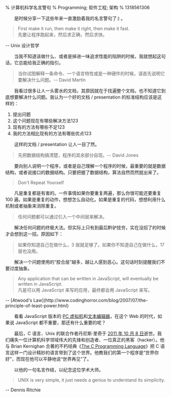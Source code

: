 % 计算机科学名言警句
% Programming; 软件工程; 架构
% 1318561306

　　是时候分享一下这些年来一直激励着我的名言警句了:) 。

> First make it run, then make it right, then make it fast.<br />
先要让程序跑起来，然后求正确，然后求快。
<div class="right">-- Unix 设计哲学</div>

　　当我不知道该做什么、或者是掉进一味追求性能的陷阱的时候，我就想起这句话，它总能给我正确的指引。

> 当你试图解释一条命令、一个语言特性或是一种硬件的时候，请首先说明它要解决什么问题。-- David Martin

　　我看过很多让人一头雾水的文档，其原因就在于找遍整个文档，也不知道它到底想要解决什么问题。我认为一个好的文档 / presentation 的标准结构应该是这样的：

1. 提出问题
2. 这个问题现在有哪些解决方法123
3. 现有的方法有哪些不足123
4. 我的方法相比现有的方法有哪些优点123

　　这样的文档 / presentation 让人一目了然。

> 先把数据结构搞清楚，程序的其余部分自现。-- David Jones

　　要向别人说明一个程序，或者是自己理解一个程序的时候，最重要的就是数据结构，或者说接口的数据结构。只要把握了数据结构，算法自然而然就出来了。

> Don't Repeat Yourself

　　凡是重复都是有害的。一件事情如果你要重复两遍，那么你很可能还要重复 100 遍。如果是重复的动作，想想怎么自动化。如果是重复的代码，想想利用什么机制或者抽象来消除重复。

> 任何问题都可以通过引入一个中间层来解决。

　　解决任何问题的终极大法。但实际上只有到最后黔驴技穷，实在没招了的时候才会想到这一招。原因如下：

> 如果你知道自己在做什么，3 层就足够了。如果你不知道自己在做什么，17 层也没用。

　　解决一个问题使用的“胶合层”越多，越让人感到恶心。这句话时刻提醒我们不要过度抽象。

> Any application that can be written in JavaScript, will eventually be written in JavaScript.<br />
凡是可以用 JavaScript 来写的应用，最终都会用 JavaScript 来写。
<div class="right">-- [Atwood's Law](http://www.codinghorror.com/blog/2007/07/the-principle-of-least-power.html)</div>

　　看看 JavaScript 版本的 [PC 虚拟机](http://bellard.org/jslinux/)和[文本编辑器](http://www.ymacs.org/demo/)，在这个 Web 的时代，如果说 JavaScript 都不重要，那还有什么重要的呢？

　　最后，C 语言、Unix 的联合作者丹尼斯·里奇于 [2011 年 10 月 8 日](http://en.wikipedia.org/wiki/Dennis_Ritchie)逝世。我们痛失一位计算机科学领域伟大的先锋和创造者、一位真正的黑客（hacker）。他与 Brian Kernighan 合著的不朽经典《[The C Programming Language](http://book.douban.com/subject/1236999/)》把 C 语言这样一门设计精妙的语言带到了这个世界。他教我们的第一个程序是“世界你好”，而现在他可以平静地说“世界再见”了。

　　以他的一句名言作结，以纪念这位学术大师。

> UNIX is very simple, it just needs a genius to understand its simplicity.
<div class="right">-- Dennis Ritchie</div>
